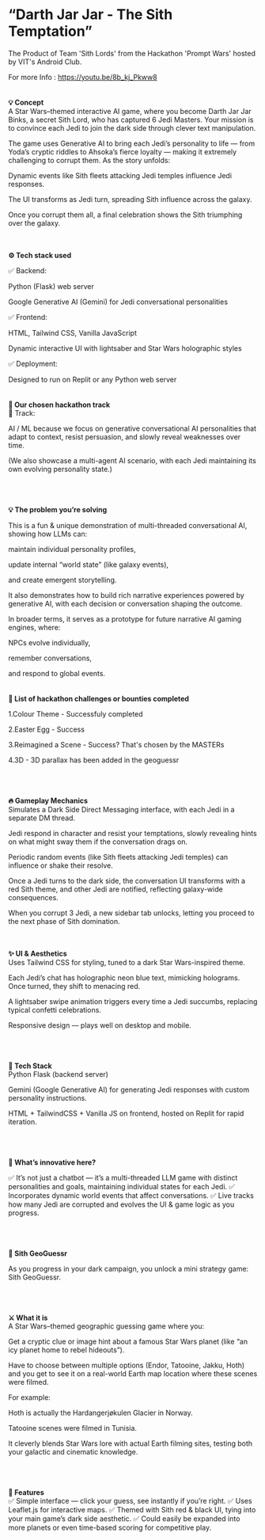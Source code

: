 # “Darth Jar Jar - The Sith Temptation”
The Product of Team 'Sith Lords' from the Hackathon 'Prompt Wars' hosted by VIT's Android Club.

For more Info : https://youtu.be/8b_kj_Pkww8
<br>
<br><br>
<b>💡 Concept</b><br>
A Star Wars–themed interactive AI game, where you become Darth Jar Jar Binks, a secret Sith Lord, who has captured 6 Jedi Masters.
Your mission is to convince each Jedi to join the dark side through clever text manipulation.

The game uses Generative AI to bring each Jedi’s personality to life — from Yoda’s cryptic riddles to Ahsoka’s fierce loyalty — making it extremely challenging to corrupt them.
As the story unfolds:

Dynamic events like Sith fleets attacking Jedi temples influence Jedi responses.

The UI transforms as Jedi turn, spreading Sith influence across the galaxy.

Once you corrupt them all, a final celebration shows the Sith triumphing over the galaxy.
<br><br><br>

<b>⚙️ Tech stack used</b>


✅ Backend:

Python (Flask) web server

Google Generative AI (Gemini) for Jedi conversational personalities

✅ Frontend:

HTML, Tailwind CSS, Vanilla JavaScript

Dynamic interactive UI with lightsaber and Star Wars holographic styles

✅ Deployment:

Designed to run on Replit or any Python web server
<br><br><br>
<b>🚀 Our chosen hackathon track</b><br>
🎯 Track:

AI / ML
because we focus on generative conversational AI personalities that adapt to context, resist persuasion, and slowly reveal weaknesses over time.

(We also showcase a multi-agent AI scenario, with each Jedi maintaining its own evolving personality state.)

<br><br><br>
<b>💡 The problem you’re solving</b>


This is a fun & unique demonstration of multi-threaded conversational AI, showing how LLMs can:

maintain individual personality profiles,

update internal “world state” (like galaxy events),

and create emergent storytelling.

It also demonstrates how to build rich narrative experiences powered by generative AI, with each decision or conversation shaping the outcome.

In broader terms, it serves as a prototype for future narrative AI gaming engines, where:

NPCs evolve individually,

remember conversations,

and respond to global events.
<br><br><br>
<b>🥇 List of hackathon challenges or bounties completed</b><br>

1.Colour Theme - Successfuly completed

2.Easter Egg - Success

3.Reimagined a Scene - Success? That's chosen by the MASTERs

4.3D - 3D parallax has been added in the geoguessr

<br><br><br>
<b>🔥 Gameplay Mechanics</b><br>
Simulates a Dark Side Direct Messaging interface, with each Jedi in a separate DM thread.

Jedi respond in character and resist your temptations, slowly revealing hints on what might sway them if the conversation drags on.

Periodic random events (like Sith fleets attacking Jedi temples) can influence or shake their resolve.

Once a Jedi turns to the dark side, the conversation UI transforms with a red Sith theme, and other Jedi are notified, reflecting galaxy-wide consequences.

When you corrupt 3 Jedi, a new sidebar tab unlocks, letting you proceed to the next phase of Sith domination.
<br><br><br>

<b>✨ UI & Aesthetics</b><br>
Uses Tailwind CSS for styling, tuned to a dark Star Wars-inspired theme.

Each Jedi’s chat has holographic neon blue text, mimicking holograms. Once turned, they shift to menacing red.

A lightsaber swipe animation triggers every time a Jedi succumbs, replacing typical confetti celebrations.

Responsive design — plays well on desktop and mobile.

<br><br><br>
<b>🧪 Tech Stack</b><br>
Python Flask (backend server)

Gemini (Google Generative AI) for generating Jedi responses with custom personality instructions.

HTML + TailwindCSS + Vanilla JS on frontend, hosted on Replit for rapid iteration.

<br><br><br>
<b>🚀 What’s innovative here?</b>

✅ It’s not just a chatbot — it’s a multi-threaded LLM game with distinct personalities and goals, maintaining individual states for each Jedi.
✅ Incorporates dynamic world events that affect conversations.
✅ Live tracks how many Jedi are corrupted and evolves the UI & game logic as you progress.

<br><br><br>
<b>🌌 Sith GeoGuessr</b><br>

As you progress in your dark campaign, you unlock a mini strategy game: Sith GeoGuessr.

<br><br><br>
<b>⚔️ What it is</b><br>
A Star Wars–themed geographic guessing game where you:

Get a cryptic clue or image hint about a famous Star Wars planet (like “an icy planet home to rebel hideouts”).

Have to choose between multiple options (Endor, Tatooine, Jakku, Hoth) and you get to see it on a real-world Earth map location where these scenes were filmed.

For example:

Hoth is actually the Hardangerjøkulen Glacier in Norway.

Tatooine scenes were filmed in Tunisia.

It cleverly blends Star Wars lore with actual Earth filming sites, testing both your galactic and cinematic knowledge.

<br><br><br>
<b>🚀 Features</b><br>
✅ Simple interface — click your guess, see instantly if you’re right.
✅ Uses Leaflet.js for interactive maps.
✅ Themed with Sith red & black UI, tying into your main game’s dark side aesthetic.
✅ Could easily be expanded into more planets or even time-based scoring for competitive play.
